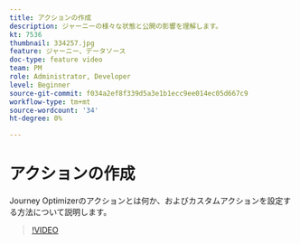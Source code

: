 ```yaml
---
title: アクションの作成
description: ジャーニーの様々な状態と公開の影響を理解します。
kt: 7536
thumbnail: 334257.jpg
feature: ジャーニー、データソース
doc-type: feature video
team: PM
role: Administrator, Developer
level: Beginner
source-git-commit: f034a2ef8f339d5a3e1b1ecc9ee014ec05d667c9
workflow-type: tm+mt
source-wordcount: '34'
ht-degree: 0%

---
```



# アクションの作成

Journey Optimizerのアクションとは何か、およびカスタムアクションを設定する方法について説明します。

>[!VIDEO](https://video.tv.adobe.com/v/334257?quality=12)
